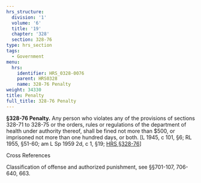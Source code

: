 ```yaml
---
hrs_structure:
  division: '1'
  volume: '6'
  title: '19'
  chapter: '328'
  section: 328-76
type: hrs_section
tags:
  - Government
menu:
  hrs:
    identifier: HRS_0328-0076
    parent: HRS0328
    name: 328-76 Penalty
weight: 34330
title: Penalty
full_title: 328-76 Penalty
---
```

**§328-76 Penalty.** Any person who violates any of the provisions of sections 328-71 to 328-75 or the orders, rules or regulations of the department of health under authority thereof, shall be fined not more than $500, or imprisoned not more than one hundred days, or both. [L 1945, c 101, §6; RL 1955, §51-60; am L Sp 1959 2d, c 1, §19; [HRS §328-76](/title-19/chapter-328/section-328-76/)]

Cross References

Classification of offense and authorized punishment, see §§701-107, 706-640, 663.